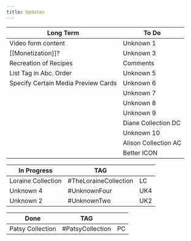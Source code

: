 ```yaml
---
title: Updates
---
```


| Long Term                           | To Do                |
| ----------------------------------- | -------------------- |
| Video form content                  | Unknown 1            |
| [[Monetization]]?                   | Unknown 3            |
| Recreation of Recipes               | Comments             |
| List Tag in Abc. Order              | Unknown 5            |
| Specify Certain Media Preview Cards | Unknown 6            |
|                                     | Unknown 7            |
|                                     | Unknown 8            |
|                                     | Unknown 9            |
|                                     | Diane Collection DC  |
|                                     | Unknown 10           |
|                                     | Alison Collection AC |
|                                     | Better ICON          |

| In Progress        | TAG                   |     |
| ------------------ | --------------------- | --- |
| Loraine Collection | #TheLoraineCollection | LC  |
| Unknown 4          | #UnknownFour          | UK4 |
| Unknown 2          | #UnknownTwo           | UK2 |


| Done             | TAG               |     |
| ---------------- | ----------------- | --- |
| Patsy Collection | #PatsyCollection  | PC  |
